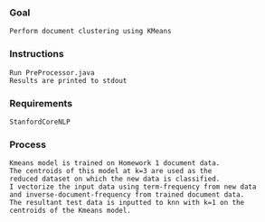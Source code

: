 ### Goal
    Perform document clustering using KMeans

### Instructions
    Run PreProcessor.java
    Results are printed to stdout
    
### Requirements
    StanfordCoreNLP
    
### Process
    Kmeans model is trained on Homework 1 document data.
    The centroids of this model at k=3 are used as the 
    reduced dataset on which the new data is classified. 
    I vectorize the input data using term-frequency from new data
    and inverse-document-frequency from trained document data.
    The resultant test data is inputted to knn with k=1 on the 
    centroids of the Kmeans model.
    
